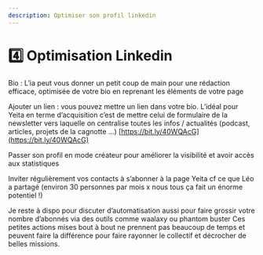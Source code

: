 ```yaml
---
description: Optimiser son profil linkedin
---
```


# 4️⃣ Optimisation Linkedin

&#x20;Bio : L’ia peut vous donner un petit coup de main pour une rédaction efficace, optimisée de votre bio en reprenant les éléments de votre page

&#x20;Ajouter un lien : vous pouvez mettre un lien dans votre bio. L’idéal pour Yeita en terme d’acquisition c’est de mettre celui de formulaire de la newsletter vers laquelle on centralise toutes les infos / actualités (podcast, articles, projets de la cagnotte …) [https://bit.ly/40WQAcG](https://bit.ly/40WQAcG)

&#x20;Passer son profil en mode créateur pour améliorer la visibilité et avoir accès aux statistiques

&#x20;Inviter régulièrement vos contacts à s’abonner à la page Yeita cf ce que Léo a partagé (environ 30 personnes par mois x nous tous ça fait un énorme potentiel !)

&#x20;Je reste à dispo pour discuter d’automatisation aussi pour faire grossir votre nombre d’abonnés via des outils comme waalaxy ou phantom buster Ces petites actions mises bout à bout ne prennent pas beaucoup de temps et peuvent faire la différence pour faire rayonner le collectif et décrocher de belles missions.
